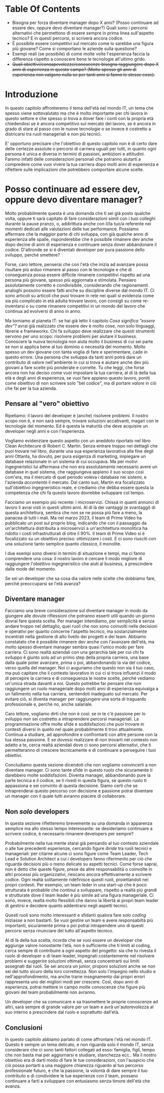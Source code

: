 # Table Of Contents

- Bisogna per forza diventare manager dopo X anni? (Posso continuare ad essere dev, oppure devo diventare manager?) Quali sono i percorsi alternativi che permettono di essere sempre in prima linea sull'aspetto tecnico? E in questi percorsi, si scriverà ancora codice.
- È possibile essere competitivi sul mercato come lo sarebbe una figura più giovane? Come si comportano le aziende sulla questione?
- Esempi reali (se possibile) di come molte volte l'esperienza faccia la differenza rispetto a conoscere bene le tecnologie all'ultimo grido.
- ~~Quali obiettivi/consapevolezze/conoscenze bisogna raggiungere dopo X anni di esperienza in questo campo? (Molto spesso gli anni di esperienza non valgono nulla se per tanti anni si fanno le stesse cose).~~

# Introduzione

In questo capitolo affronteremo il tema dell'età nel mondo IT, un tema che spesso viene sottovalutato ma che è molto importante per chi lavora in questo settore e che spesso si trova a dover fare i conti con la propria età chiedendosi se è ancora competitivo sul mercato del lavoro, se è ancora in grado di stare al passo con le nuove tecnologie o se invece è costretto a districarsi tra ruoli manageriali e non più tecnici.

E' opportuno precisare che l'obiettivo di questo capitolo non è di certo dare delle certezze assolute o percorsi di carriera uguali per tutti, in quanto ogni persona è unica e diversa in termini di passioni, ambizioni e attitudini. Faremo infatti delle considerazioni personali che potranno aiutarti a compredere come vuoi vivere la tua carriera dopo molti anni di esperienza e riflettere sulle implicazioni che potrebbero comportare alcune scelte.

# Posso continuare ad essere dev, oppure devo diventare manager?

Molto probabilmente questa è una domanda che ti sei già posto qualche volta, oppure ti sarà capitato di fare considerazioni simili con i tuoi colleghi durante la pause pranzo, o, addirittura anche con il/la tuo/a referente nei momenti dedicati alle valutazioni delle tue performance. Possiamo affermare che la maggior parte di chi sviluppa, con già qualche anno di esperienza alle spalle, risponderebbe che è possibile rimanere dev anche dopo decine di anni di esperienza e continuare senza dover abbandonare il codice. D'altronde se si è diventati developer per pura passione dello sviluppo, perché smettere?

Forse, caro lettore, penserai che con l'età che inizia ad avanzare possa risultare più arduo rimanere al passo con le tecnologie e che di conseguenza possa essere difficile rimanere competitivi rispetto ad una persona più giovane, spesso più aggiornata e stimolata. Pensiero assolutamente corretto e condivisibile, considerando che ragionamenti analoghi possono essere fatti anche su discipline diverse dal mondo IT. Ci sono articoli su articoli che puoi trovare in rete nei quali si evidenzia come sia più complicato in età adulta trovare lavoro, con consigli su come re-inventarsi o su come rimanere competitivi in un mondo del lavoro che continua ad evolversi di anno in anno.

Ma torniamo al pianeta IT: se hai già letto il capitolo _Cosa significa "essere dev"?_ avrai già realizzato che essere dev è molto cose, non solo linguaggi, librerie e frameworks. Chi fa sviluppo deve realizzare che questi strumenti servono per uno scopo: risolvere problemi per aiutare il business. Conoscere la nuova tecnologia non aiuta molto il business di cui sei parte se non si applica bene al tuo dominio o necessità del momento. Molto spesso un dev giovane con tanta voglia di fare e sperimentare, cade in questo errore. Una persona che sviluppa da tanti anni potrà dare un contributo di valore nell'ambiente in cui si trova e aiutare anche dev più giovani a fare scelte più ponderate e corrette. Tu che leggi, che forse ancora non hai deciso come vuoi impostare la tua carriera, al di là della tua età e degli anni di esperienza, se vuoi fare appieno questo lavoro, poniti come obiettivo di non scrivere solo "bel codice", ma di portare _valore_ in ciò che fai per la tua azienda.

## Pensare al "vero" obiettivo

Ripetiamo: il lavoro del developer è (anche) risolvere problemi. Il nostro scopo non è, e non sarà sempre, trovare soluzioni accativanti, magari con le tecnologie del momento. Ed è questa la maturità che deve acquisire un developer negli anni e con l'esperienza.

Vogliamo evidenziare questo aspetto con un aneddoto riportato nel libro Clean Architecure di Robert C. Martin. Senza entrare troppo nei dettagli che puoi trovare nel libro, durante una sua esperienza lavorativa alla fine degli anni Ottanta, ha dovuto, per pura esigenza di marketing, impiegare un database relazionale in un sistema di cui occupava. Ma per motivi ingegneristici lui affermava che non era assolutamente necessario avere un database in quel sistema, che raggiungeva appieno il suo scopo così com'era, ma il mercato di quel periodo voleva i database nei sistemi, e l'azienda _accontentò_ il mercato. Dal canto suo, Martin era focalizzato sull'obiettivo ingegneristico reale, e crediamo che debba essere questa la competenza che chi fa questo lavoro dovrebbe sviluppare col tempo.

Facciamo un esempio più recente: i microservizi. Chissà in quanti annunci di lavoro li avrai visti in questi ultimi anni.
Al di là dei vantaggi (e svantaggi) di questa architettura, sembra che non se ne possa più fare a meno, la panacea di tutti i mali. Ma nel marzo 2023, il team di Prime Video ha pubblicato un post sul proprio blog, indicando che con il passaggio da un'architettura distribuita a microservizi a un'architettura monolitica ha ridotto i costi infrastrutturali di oltre il 90%. Il team di Prime Video si è focalizzato su un obiettivo preciso: ottimizzare i costi. E ci sono riusciti con una soluzione tanto semplice quanto _classica_, il monolite.

I due esempi sono diversi in termini di situazione e tempi, ma ci fanno comprendere una cosa: il nostro lavoro è cercare il modo migliore di raggiungere l'obiettivo ingegneristico che aiuti al business, a prescindere dalle mode del momento.

Se sei un developer che sa cosa dia valore nelle scelte che dobbiamo fare, perché preoccuparsi se l'età avanza?

## Diventare manager

Facciamo una breve considerazione sul diventare manager in modo da giungere alle dovute riflessioni che potranno esserti utili quando un giorno dovrai fare questa scelta. Per manager intendiamo, per semplicità e senza andare troppo nel dettaglio, quei ruoli che non sono coinvolti nelle decisioni e operativi per quanto concerne l'aspetto tecnico, ma sostanzialmente incentrati nella gestione di alto livello dei progetti e dei team.
Abbiamo constatato che è possibile rimanere dev anche con l'avanzare dell'età, ma molto spesso diventare manager sembra quasi l'unico modo per fare carriera. Ci sono realtà aziendali con una gerarchia tale per cui chi fa sviluppo è giunto solo ad un primo step della propria carriera, una base dalla quale poter avanzare, prima o poi, abbandonando la via del codice, verso quella del manager. Noi ci auguriamo che questo non sia il tuo caso, ma può capitare che il contesto lavorativo in cui ci si trova influenzi il modo di percepire la carriera e di conseguenza le nostre scelte, perché vediamo un'unica strada davanti a noi. Questo potrebbe far pensare che non raggiungere un ruolo manageriale dopo molti anni di esperienza equivalga a un fallimento nella tua carriera, sentendoti inadeguato sul mercato. Per evitare ciò, si diventa manager per raggiungere una sorta di traguardo professionale e, perchè no, anche salariale.

Caro lettore, vogliamo dirti che non è così: se in te c'è passione per lo sviluppo non sei costretto a intraprendere percorsi manageriali. La programmazione offre molte sfide e soddisfazioni che puoi trovare in contesti diversi in quello nel quale probabilmente ti trovi attualmente. Continua a studiare, ad approfondire e confrontarti con altre persone con la tua stessa passione. E se dovessi realizzare di non trovarti nel contesto non adatto a te, cerca realtà aziendali dove ci sono percorsi alternativi, che ti permetteranno di crescere tecnicamente e di continuare a perseguire i tuoi obiettivi.

Concludiamo questa sezione dicendoti che non vogliamo convincerti a non diventare manager. Ci sono tante sfide in questo ruolo che sicuramente ti darebbero molte soddisfazioni. Diventa manager, abbandonando pure la parte tecnica e il codice, se ti rivedi in questa figura, se questo ruolo ti appassiona e sei convinto di questa decisione. Siamo certi che se intraprenderai questo percorso con decisione e passione potrai diventare un manager con il quale tutti avranno piacere di collaborare.

## Non _solo_ developers

In questa sezione rifletteremo brevemente su una domanda in apparenza semplice ma allo stesso tempo interessante: se desideriamo continuare a scrivere codice, è necessario rimanere developers per sempre?

Probabilmente nella tua mente starai già pensando al tuo contesto aziendale o alle tue precedenti esperienze, cercando figure _ibride_ tra ruoli tecnici e manageriali: per citarne alcune ci sono figure come Team Leader, Tech Lead e Solution Architect a cui i developers fanno riferimento per ciò che riguarda decisioni più o meno delicate su aspetti tecnici. Come forse saprai, non è detto che queste figure, prese da altre responsabilità o coinvolte in altri processi più organizzativi,  riescano ancora effettivamente a scrivere codice. Ogni realtà solitamente ridefinisce questi ruoli, proiettandoli nei propri contesti. Per esempio, un team leder in una start-up che è poco strutturata è probabile che continui a sviluppare, rispetto a realtà più grandi e strutturate dove il team leader è più simile ad una figura manageriale. Ci sono, invece, realtà molto flessibili che danno la libertà ai propri team leader di gestirsi e decidere quanto addentrarsi negli aspetti tecnici.

Questi ruoli sono molto interessanti e sfidanti qualora fare _solo coding_ iniziasse a non bastarti. Se vuoi gestire un team e avere responsabiltà più importanti, sicuramente prima o poi potrai intrapendere uno di questi percorsi senza rinunciare del tutto all'aspetto tecnico.

Al di là della tua scelta, ricorda che se vuoi essere un developer che aggiunge valore nonostante l'età, non è sufficiente che ti limiti al coding, cerca sempre di contribuire a ogni aspetto del progetto: sia che tu rivesta il ruolo di developer o di team leader, impegnati costantemente nel risolvere problemi e suggerire soluzioni ottimali, senza concentrarti sui limiti assegnati dai ruoli.
Se sei ancora un junior, proponi soluzioni anche se non sei del tutto sicuro della loro correttezza. Non solo l'impegno nello studio e nell'approfondimento, ma anche trarre insegnamento dai propri errori rappresenta uno dei migliori modi per crescere.
Così, dopo anni di esperienza, potrai mettere in campo molte conoscenze che figure più giovani del team probabilmente non avranno.  

Un developer che sa comunicare e sa trasmettere le proprie conoscenze ad altri, sarà sempre di grande valore per un team e avrà un'autorevolezza al suo interno a prescindere dal ruolo e soprattutto dall'età.


## Conclusioni

In questo capitolo abbiamo parlato di come affrontare l'età nel mondo IT. Questo è sempre un tema delicato, e non riguarda solo il mondo IT, senza considerare che ci sono tanti fattori collegati ad esso: famiglia, figli, tempo che non basta mai per aggiornarsi e studiare, stanchezza ecc..
Ma il nostro obiettivo era di darti modo di fare le tue considerazioni, con l'auspicio che ciò possa portarti a una maggiore chiarezza riguardo al tuo percorso professionale futuro, e che la passione, la volontà di dare sempre il tuo contributo e di condividere le tue esperienze con il team, possano continuare a farti a sviluppare con entusiasmo senza timore dell'età che avanza.





